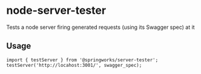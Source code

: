 # node-server-tester
Tests a node server firing generated requests (using its Swagger spec) at it

## Usage
```
import { testServer } from '@springworks/server-tester';
testServer('http://locahost:3001/', swagger_spec);
```
